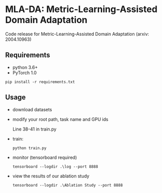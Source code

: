 # MLA-DA: Metric-Learning-Assisted Domain Adaptation
Code release for Metric-Learning-Assisted Domain Adaptation (arxiv: 2004.10963)
## Requirements
- python 3.6+
- PyTorch 1.0

`pip install -r requirements.txt`

## Usage

- download datasets

- modify your root path, task name and GPU ids

    Line 38-41 in train.py

- train:

  `python train.py`
  
- monitor (tensorboard required)

  `tensorboard --logdir .\log --port 8888`
  
- view the results of our ablation study

  `tensorboard --logdir .\Ablation Study --port 8888`
